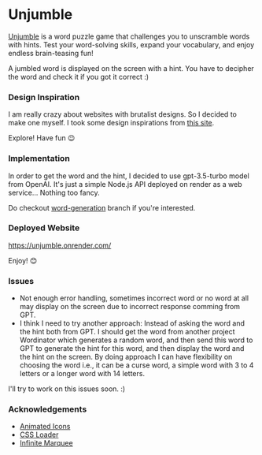 # Unjumble
[Unjumble](https://unjumble.onrender.com/) is a word puzzle game that challenges you to unscramble words with hints. Test your word-solving skills, expand your vocabulary, and enjoy endless brain-teasing fun!

A jumbled word is displayed on the screen with a hint. You have to decipher the word and check it if you got it correct :)
### Design Inspiration

I am really crazy about websites with brutalist designs. So I decided to make one myself. I took some design inspirations from [this site](https://www.brutalistwebsites.com/).

Explore! Have fun 😉
### Implementation

In order to get the word and the hint, I decided to use gpt-3.5-turbo model from OpenAI. It's just a simple Node.js API deployed on render as a web service... Nothing too fancy. 

Do checkout [word-generation](https://github.com/HibbanHaroon/unjumble/tree/word-generation) branch if you're interested. 

### Deployed Website

https://unjumble.onrender.com/

Enjoy! 😊

### Issues

 - Not enough error handling, sometimes incorrect word or no word at all may display on the screen due to incorrect response comming from GPT.
 - I think I need to try another approach: Instead of asking the word and the hint both from GPT. I should get the word from another project Wordinator which generates a random word, and then send this word to GPT to generate the hint for this word, and then display the word and the hint on the screen. By doing approach I can have flexibility on choosing the word i.e., it can be a curse word, a simple word with 3 to 4 letters or a longer word with 14 letters. 

I'll try to work on this issues soon. :)

### Acknowledgements

 - [Animated Icons](https://icons8.com/icons)
 - [CSS Loader](https://www.html-code-generator.com/css/snippets/loading-animation?type=square)
 - [Infinite Marquee](https://www.youtube.com/watch?v=nAjR0Oj0J8E&t=468s&ab_channel=CodingwithRobby)
